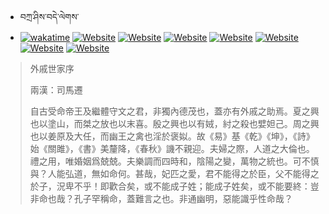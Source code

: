 - བཀྲ་ཤིས་བདེ་ལེགས་ 
- [![wakatime](https://wakatime.com/badge/user/5043ee4a-e361-4607-9d47-d557f2005d05.svg)](https://wakatime.com/@5043ee4a-e361-4607-9d47-d557f2005d05)	[![Website](https://img.shields.io/website?label=&up_color=orange&up_message=Tianchi&url=https%3A%2F%2Fshields.io)](https://tianchi.aliyun.com/home/science/scienceDetail?userId=1095279182618)	[![Website](https://img.shields.io/website?label=&up_color=blue&up_message=Kaggle&url=https%3A%2F%2Fshields.io)](https://www.kaggle.com/ivanxu/)	[![Website](https://img.shields.io/website?label=&up_color=gay&up_message=Yuque&url=https%3A%2F%2Fshields.io)](https://www.yuque.com/ivanaxu)	[![Website](https://img.shields.io/website?label=&up_color=brown&up_message=Leetcode&url=https%3A%2F%2Fshields.io)](https://leetcode.cn/u/ivanaxu)	[![Website](https://img.shields.io/website?label=&up_color=violet&up_message=AIstudio&url=https%3A%2F%2Fshields.io)](https://aistudio.baidu.com/aistudio/personalcenter/thirdview/979775)	[![Website](https://img.shields.io/website?label=&up_color=red&up_message=Gitee&url=https%3A%2F%2Fshields.io)](https://gitee.com/IvanaXu)	[![Website](https://img.shields.io/website?label=&up_color=yellow&up_message=Monkeytype&url=https%3A%2F%2Fshields.io)](https://monkeytype.com/profile/IvanaXu) 

> 外戚世家序
> 
> 兩漢：司馬遷 
> 
> 自古受命帝王及繼體守文之君，非獨內德茂也，蓋亦有外戚之助焉。夏之興也以塗山，而桀之放也以末喜。殷之興也以有娀，紂之殺也嬖妲己。周之興也以姜原及大任，而幽王之禽也淫於褒姒。故《易》基《乾》《坤》，《詩》始《關雎》，《書》美釐降，《春秋》譏不親迎。夫婦之際，人道之大倫也。禮之用，唯婚姻爲兢兢。夫樂調而四時和，陰陽之變，萬物之統也。可不慎與？人能弘道，無如命何。甚哉，妃匹之愛，君不能得之於臣，父不能得之於子，況卑不乎！即歡合矣，或不能成子姓；能成子姓矣，或不能要終：豈非命也哉？孔子罕稱命，蓋難言之也。非通幽明，惡能識乎性命哉？
>

